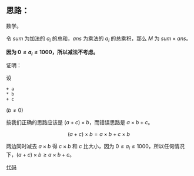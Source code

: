 ## 思路：

数学。

令 $sum$ 为加法的 $a_i$ 的总和，$ans$ 为乘法的 $a_i$ 的总乘积，那么 $M$ 为 $sum\times ans$。

**因为 $0\le a_i\le 1000$，所以减法不考虑。**

证明：

设

```
+ a
* b
+ c
```
$(b\neq 0)$

按我们正确的思路应该是 $(a+c)\times b$，而错误思路是 $a\times b+c$。

$$(a+c)\times b=a\times b+c\times b$$

两边同时减去 $a\times b$ 得 $c\times b$ 和 $c$ 比大小，因为 $0\le a_i\le 1000$，所以任何情况下，$(a+c)\times b\ge a\times b+c$。

[代码](https://atcoder.jp/contests/cpsco2019-s2/submissions/39930316)